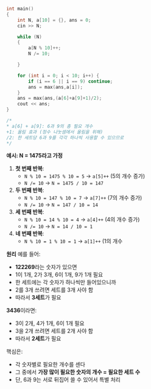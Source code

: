 ```cpp
int main()
{
	int N, a[10] = {}, ans = 0;
	cin >> N;

	while (N)
	{
		a[N % 10]++;
		N /= 10;

	}

	for (int i = 0; i < 10; i++) {
		if (i == 6 || i == 9) continue;
		ans = max(ans,a[i]); 
	}
	ans = max(ans,(a[6]+a[9]+1)/2); 
	cout << ans;
}

/*
* a[6] + a[9]: 6과 9의 총 필요 개수
+1: 올림 효과 (정수 나눗셈에서 올림을 위해)
/2: 한 세트당 6과 9를 각각 하나씩 사용할 수 있으므로
*/
```

**예시: N = 1475라고 가정**

1. **첫 번째 반복**:
    - `N % 10 = 1475 % 10 = 5` → `a[5]++` (5의 개수 증가)
    - `N /= 10` → `N = 1475 / 10 = 147`
2. **두 번째 반복**:
    - `N % 10 = 147 % 10 = 7` → `a[7]++` (7의 개수 증가)
    - `N /= 10` → `N = 147 / 10 = 14`
3. **세 번째 반복**:
    - `N % 10 = 14 % 10 = 4` → `a[4]++` (4의 개수 증가)
    - `N /= 10` → `N = 14 / 10 = 1`
4. **네 번째 반복**:
    - `N % 10 = 1 % 10 = 1` → `a[1]++` (1의 개수



**원리**
예를 들어:

- **122269**라는 숫자가 있으면
- 1이 1개, 2가 3개, 6이 1개, 9가 1개 필요
- 한 세트에는 각 숫자가 하나씩만 들어있으니까
- 2를 3개 쓰려면 세트를 3개 사야 함
- 따라서 **3세트**가 필요

**3436**이라면:

- 3이 2개, 4가 1개, 6이 1개 필요
- 3을 2개 쓰려면 세트를 2개 사야 함
- 따라서 **2세트**가 필요

핵심은:

- 각 숫자별로 필요한 개수를 센다
- 그 중에서 **가장 많이 필요한 숫자의 개수 = 필요한 세트 수**
- 단, 6과 9는 서로 뒤집어 쓸 수 있어서 특별 처리